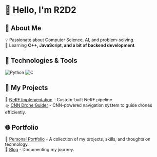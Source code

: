# 👋 Hello, I'm R2D2

## 🚀 About Me
💡 Passionate about Computer Science, AI, and problem-solving.  
📖 Learning **C++, JavaScript, and a bit of backend development**.  

## 🔧 Technologies & Tools
![Python](https://img.shields.io/badge/-Python-3776AB?logo=python&logoColor=white&style=flat-square)
![C](https://img.shields.io/badge/-C-00599C?logo=c&logoColor=white&style=flat-square)

## 📌 My Projects
🚀 [NeRF Implementation](https://github.com/R2D2-08/NeRF) - Custom-built NeRF pipeline.  
🛸 [CNN Drone Guider](https://github.com/R2D2-08/MiniDroneCNN) - CNN-powered navigation system to guide drones efficiently.  

## 🌐 Portfolio
🎨 [Personal Portfolio](https://portfolio-lac-tau-56.vercel.app/) - A collection of my projects, skills, and thoughts on technology.  
📜 [Blog](https://portfolio-lac-tau-56.vercel.app/) - Documenting my journey.  
